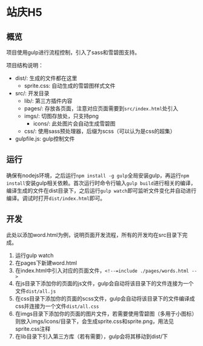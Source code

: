 # 站庆H5

## 概览

项目使用gulp进行流程控制，引入了sass和雪碧图支持。

项目结构说明：

- dist/: 生成的文件都在这里
  - sprite.css: 自动生成的雪碧图样式文件
- src/: 开发目录
  - lib/: 第三方插件内容
  - pages/: 存放各页面，注意对应页面需要到`src/index.html`处引入
  - imgs/: 切图存放处，只支持png
    - icons/: 此处图片会自动生成雪碧图
  - css/: 使用sass预处理器，后缀为scss（可以认为是css的超集）
- gulpfile.js: gulp控制文件

## 运行

确保有nodejs环境，之后运行`npm install -g gulp`全局安装gulp，再运行`npm install`安装gulp相关依赖。首次运行时命令行输入`gulp build`进行相关的编译，编译生成的文件在dist目录下，之后运行`gulp watch`即可监听文件变化并自动进行编译。调试时打开`dist/index.html`即可。

## 开发

此处以添加word.html为例，说明页面开发流程，所有的开发均在src目录下完成。

1. 运行gulp watch
2. 在pages下新建word.html
3. 在index.html中引入对应的页面文件，`<!--=include ./pages/words.html -->`
4. 在js目录下添加你的页面的js文件，gulp会自动将该目录下的文件连接为一个文件`dist/all.js`
5. 在css目录下添加你的页面的scss文件，gulp会自动将该目录下的文件编译成css并连接为一个文件`dist/all.css`
6. 在imgs目录下添加你的页面的图片文件，若需要使用雪碧图（多用于小图标）则放入imgs/icons/目录下，会生成sprite.css和sprite.png，用法见sprite.css注释
7. 在lib目录下引入第三方库（若有需要），gulp会将其移动到dist/下